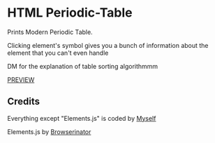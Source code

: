 # HTML Periodic-Table
Prints Modern Periodic Table.

Clicking element's symbol gives you a bunch of information about the element that you can't even handle 

DM for the explanation of table sorting algorithmmm

[PREVIEW](https://hulking-mulberry-concrete.glitch.me/)


## Credits 

Everything except "Elements.js" is coded by [Myself](https://github.com/Zerapium)

Elements.js by [Browserinator](https://github.com/Bowserinator)

